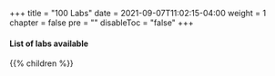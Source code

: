 +++
title = "100 Labs"
date = 2021-09-07T11:02:15-04:00
weight = 1
chapter = false
pre = ""
disableToc = "false"
+++

#### List of labs available
{{% children %}}
